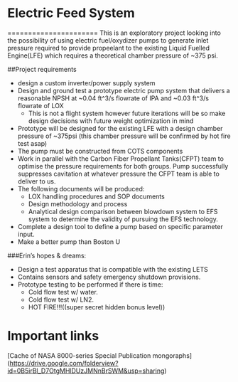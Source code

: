 # Electric Feed System
======================
This is an exploratory project looking into the possibility of using electric fuel/oxydizer pumps to generate inlet pressure required to provide propeelant to the existing Liquid Fuelled Engine(LFE) which requires a theoretical chamber pressure of ~375 psi.

##Project requirements
* design a custom inverter/power supply system
* Design and ground test a prototype electric pump system that delivers a reasonable NPSH at ~0.04 ft^3/s flowrate of IPA and ~0.03 ft^3/s flowrate of LOX
	* This is not a flight system however future iterations will be so make design decisions with future weight optimization in mind
* Prototype will be designed for the existing LFE with a design chamber pressure of ~375psi (this chamber pressure will be confirmed by hot fire test asap)
* The pump must be constructed from COTS components
* Work in parallel with the Carbon Fiber Propellant Tanks(CFPT) team to optimise the pressure requirements for both groups. Pump successfully suppresses cavitation at whatever pressure the CFPT team is able to deliver to us.
* The following documents will be produced:
	* LOX handling procedures and SOP documents
	* Design methodology and process
	* Analytical design comparison between blowdown system to EFS system to determine the validity of pursuing the EFS technology.
* Complete a design tool to define a pump based on specific parameter input.
* Make a better pump than Boston U

###Erin’s hopes & dreams:
* Design a test apparatus that is compatible with the existing LETS
* Contains sensors and safety emergency shutdown provisions.
* Prototype testing to be performed if there is time:
	* Cold flow test w/ water. 
	* Cold flow test w/ LN2.
	* HOT FIRE!!!((super secret hidden bonus level))



# Important links
[Cache of NASA 8000-series Special Publication mongoraphs]
(https://drive.google.com/folderview?id=0B5irBl_D7OtgMHlDUzJMNnBrSWM&usp=sharing)

